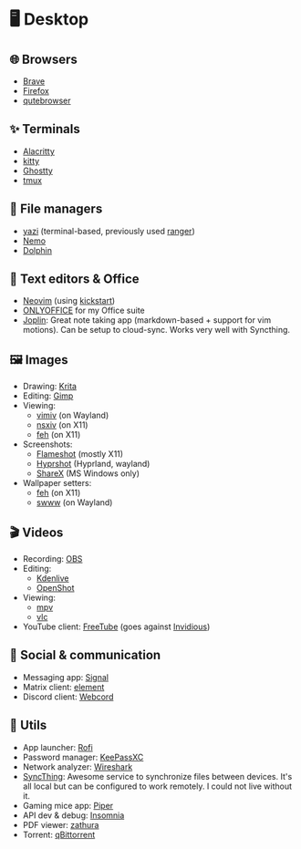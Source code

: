 # 🖥️ Desktop

## 🌐 Browsers

- [Brave](https://brave.com)
- [Firefox](https://www.mozilla.org/firefox)
- [qutebrowser](https://github.com/qutebrowser/qutebrowser)

## ✨ Terminals

- [Alacritty](https://github.com/alacritty/alacritty)
- [kitty](https://github.com/kovidgoyal/kitty)
- [Ghostty](https://ghostty.org)
- [tmux](https://github.com/tmux/tmux)

## 📂 File managers

- [yazi](https://github.com/sxyazi/yazi) (terminal-based, previously used [ranger](https://github.com/ranger/ranger))
- [Nemo](https://github.com/linuxmint/nemo)
- [Dolphin](https://apps.kde.org/dolphin)

## 📝 Text editors & Office

- [Neovim](https://neovim.io/) (using [kickstart](https://github.com/nvim-lua/kickstart.nvim))
- [ONLYOFFICE](https://www.onlyoffice.com) for my Office suite 
- [Joplin](https://github.com/laurent22/joplin): Great note taking app (markdown-based + support for vim motions). Can be setup to cloud-sync. Works very well with Syncthing.

## 🖼️ Images

- Drawing: [Krita](https://krita.org)
- Editing: [Gimp](https://www.gimp.org)
- Viewing:
    - [vimiv](https://karlch.github.io/vimiv) (on Wayland)
    - [nsxiv](https://github.com/nsxiv/nsxiv) (on X11)
    - [feh](https://feh.finalrewind.org) (on X11)
- Screenshots:
    - [Flameshot](https://flameshot.org) (mostly X11)
    - [Hyprshot](https://github.com/Gustash/hyprshot) (Hyprland, wayland)
    - [ShareX](https://getsharex.com) (MS Windows only)
- Wallpaper setters:
    - [feh](https://feh.finalrewind.org) (on X11)
    - [swww](https://github.com/LGFae/swww) (on Wayland)

## 🎬 Videos

- Recording: [OBS](https://github.com/obsproject/obs-studio)
- Editing:
    - [Kdenlive](https://kdenlive.org)
    - [OpenShot](https://www.openshot.org)
- Viewing:
    - [mpv](https://mpv.io)
    - [vlc](https://www.videolan.org/vlc)
- YouTube client: [FreeTube](https://freetubeapp.io) (goes against [Invidious](https://invidious.io))

## 💬 Social & communication

- Messaging app: [Signal](https://www.signal.org)
- Matrix client: [element](https://element.io)
- Discord client: [Webcord](https://github.com/SpacingBat3/WebCord)

## 🧰 Utils

- App launcher: [Rofi](https://github.com/davatorium/rofi)
- Password manager: [KeePassXC](https://keepassxc.org)
- Network analyzer: [Wireshark](https://www.wireshark.org)
- [SyncThing](https://github.com/syncthing/syncthing): Awesome service to synchronize files between devices. It's all local but can be configured to work remotely. I could not live without it.
- Gaming mice app: [Piper](https://github.com/libratbag/piper)
- API dev & debug: [Insomnia](https://github.com/Kong/insomnia)
- PDF viewer: [zathura](https://github.com/pwmt/zathura)
- Torrent: [qBittorrent](https://www.qbittorrent.org)
